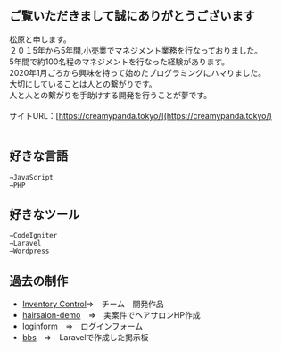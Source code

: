 ## ご覧いただきまして誠にありがとうございます

松原と申します。
<br>２０１5年から5年間,小売業でマネジメント業務を行なっておりました。
<br>5年間で約100名程のマネジメントを行なった経験があります。
<br>2020年1月ごろから興味を持って始めたプログラミングにハマりました。
<br>大切にしていることは人との繋がりです。
<br>人と人との繋がりを手助けする開発を行うことが夢です。
<br><br>
サイトURL：[https://creamypanda.tokyo/](https://creamypanda.tokyo/)
<br><br>


## 好きな言語
```
→JavaScript
→PHP
```

## 好きなツール
```
→CodeIgniter
→Laravel
→Wordpress
```

## 過去の制作
- [Inventory Control](https://github.com/muffinist11/Inventory-control)=>　チーム　開発作品
- [hairsalon-demo](https://github.com/muffinist11/hairsalon-demo)　=>　実案件でヘアサロンHP作成
- [loginform](https://github.com/muffinist11/codeigniter-loginform)　=>　ログインフォーム
- [bbs](https://github.com/muffinist11/laravelbbs)　=>　Laravelで作成した掲示板







<!---
muffinist11/muffinist11 is a ✨ special ✨ repository because its `README.md` (this file) appears on your GitHub profile.
You can click the Preview link to take a look at your changes.
--->
